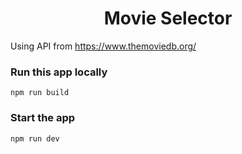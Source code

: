 <h1 align="center">Movie Selector</h1>

Using API from https://www.themoviedb.org/



### Run this app locally

```shell
npm run build
```

### Start the app

```shell
npm run dev
```
